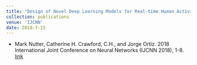 ```yaml
---
title: "Design of Novel Deep Learning Models for Real-time Human Activity Recognition with Mobile Phones"
collection: publications
venue: 'IJCNN'
date: 2018-7-15
---
```


* Mark Nutter, Catherine H. Crawford, C.H., and Jorge Ortiz. 2018 International Joint Conference on Neural Networks (IJCNN 2018), 1-8. [link](https://ieeexplore.ieee.org/document/8489319)
